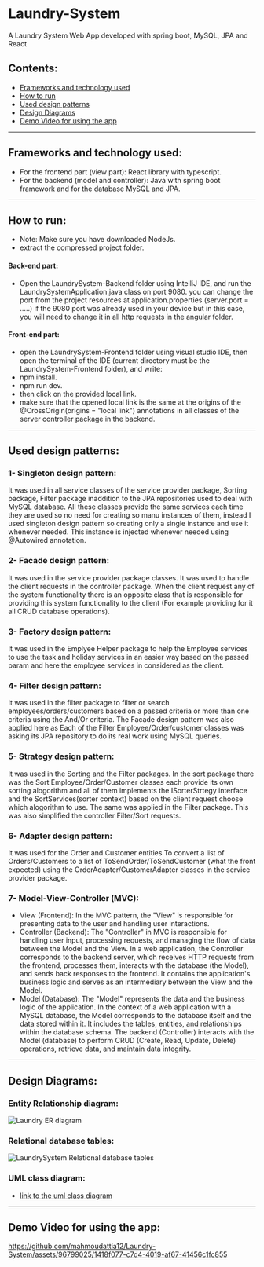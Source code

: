 # Laundry-System
A Laundry System Web App developed with spring boot, MySQL, JPA and React

## Contents:
- [Frameworks and technology used](#Frameworks-and-technology-used)
- [How to run](#How-to-run)
- [Used design patterns](#used-design-patterns)
- [Design Diagrams](#Design-Diagrams)
- [Demo Video for using the app](#Demo-Video-for-using-the-app)
---
## Frameworks and technology used:
- For the frontend part (view part): React library with typescript.
- For the backend (model and controller): Java with spring boot framework and for the database MySQL and JPA.
---
## How to run:
- Note: Make sure you have downloaded NodeJs.
- extract the compressed project folder.
#### Back-end part:
- Open the LaundrySystem-Backend folder using IntelliJ IDE, and run the LaundrySystemApplication.java class on port 9080. you can change the port from the project resources at application.properties (server.port = …..) if the 9080 port was already used in your device but in this case, you will need to change it in all http requests in the angular folder.
#### Front-end part:
- open the LaundrySystem-Frontend folder using visual studio IDE, then open the terminal of the IDE (current directory must be the LaundrySystem-Frontend folder), and write:
- npm install.
- npm run dev.
- then click on the provided local link.
- make sure that the opened local link is the same at the origins of the @CrossOrigin(origins = "local link") annotations in all classes of the server controller package in the backend.
---
## Used design patterns:
### 1- Singleton design pattern:
It was used in all service classes of the service provider package, Sorting package, Filter package inaddition to the JPA repositories used to deal with MySQL database. All these classes provide the same services each time they are used so no need for creating so manu instances of them, instead I used singleton design pattern so creating only a single instance and use it whenever needed. This instance is injected whenever needed using @Autowired annotation. 
### 2- Facade design pattern:
It was used in the service provider package classes. It was used to handle the client requests in the controller package. When the client request any of the system functionality there is an opposite class that is responsible for providing this system functionality to the client (For example providing for it all CRUD database operations).
### 3- Factory design pattern:
It was used in the Emplyee Helper package to help the Employee services to use the task and holiday services in an easier way based on the passed param and here the employee services in considered as the client.
### 4- Filter design pattern:
It was used in the filter package to filter or search employees/orders/customers based on a passed criteria or more than one criteria using the And/Or criteria. The Facade design pattern was also applied here as Each of the Filter Employee/Order/customer classes was asking its JPA repository to do its real work using MySQL queries.
### 5- Strategy design pattern:
It was used in the Sorting and the Filter packages. In the sort package there was the Sort Employee/Order/Customer classes each provide its own sorting alogorithm and all of them implements the ISorterStrtegy interface and the SortServices(sorter context) based on the client request choose which alogorithm to use. The same was applied in the Filter package. This was also simplified the controller Filter/Sort requests.
### 6- Adapter design pattern:
It was used for the Order and Customer entities To convert a list of Orders/Customers to a list of ToSendOrder/ToSendCustomer (what the front expected) using the OrderAdapter/CustomerAdapter classes in the service provider package.
### 7- Model-View-Controller (MVC):
- View (Frontend): In the MVC pattern, the "View" is responsible for presenting data to the user and handling user interactions.
- Controller (Backend): The "Controller" in MVC is responsible for handling user input, processing requests, and managing the flow of data between the Model and the View. In a web application, the Controller corresponds to the backend server, which receives HTTP requests from the frontend, processes them, interacts with the database (the Model), and sends back responses to the frontend. It contains the application's business logic and serves as an intermediary between the View and the Model.
- Model (Database): The "Model" represents the data and the business logic of the application. In the context of a web application with a MySQL database, the Model corresponds to the database itself and the data stored within it. It includes the tables, entities, and relationships within the database schema. The backend (Controller) interacts with the Model (database) to perform CRUD (Create, Read, Update, Delete) operations, retrieve data, and maintain data integrity.
---
## Design Diagrams:
### Entity Relationship diagram:
![Laundry ER diagram](https://github.com/mahmoudattia12/Laundry-System/assets/96799025/b03d7b21-13c8-42e6-b990-eccd75de938c)
### Relational database tables:
![LaundrySystem Relational database tables](https://github.com/mahmoudattia12/Laundry-System/assets/96799025/5a5efb47-a8b6-4837-9727-7678fdaf6a0f)
### UML class diagram:
- [link to the uml class diagram](https://drive.google.com/file/d/1ocEMtN3ttcIXc5rS1hyM8YQyvSVRSCQm/view?usp=sharing)
---
## Demo Video for using the app:
https://github.com/mahmoudattia12/Laundry-System/assets/96799025/1418f077-c7d4-4019-af67-41456c1fc855
